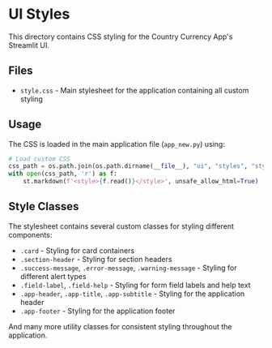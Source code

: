 # UI Styles

This directory contains CSS styling for the Country Currency App's Streamlit UI.

## Files

- `style.css` - Main stylesheet for the application containing all custom styling

## Usage

The CSS is loaded in the main application file (`app_new.py`) using:

```python
# Load custom CSS
css_path = os.path.join(os.path.dirname(__file__), "ui", "styles", "style.css")
with open(css_path, 'r') as f:
    st.markdown(f'<style>{f.read()}</style>', unsafe_allow_html=True)
```

## Style Classes

The stylesheet contains several custom classes for styling different components:

- `.card` - Styling for card containers
- `.section-header` - Styling for section headers
- `.success-message`, `.error-message`, `.warning-message` - Styling for different alert types
- `.field-label`, `.field-help` - Styling for form field labels and help text
- `.app-header`, `.app-title`, `.app-subtitle` - Styling for the application header
- `.app-footer` - Styling for the application footer

And many more utility classes for consistent styling throughout the application.
